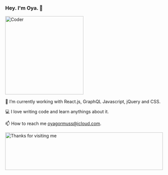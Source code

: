 ### Hey. I'm Oya. 👋

<img src="https://github.com/raghavk16/raghavk16/raw/master/coderman.gif" alt="Coder" height="250" style="max-width: 100%; display: inline-block;" data-target="animated-image.originalImage">

  
👾 I’m currently working with React.js, GraphQL Javascript, jQuery and CSS.

💻 I love writing code and learn anythings about it.

📫 How to reach me oyagormuss@icloud.com.





 <img height="120" alt="Thanks for visiting me" width="100%" src="https://raw.githubusercontent.com/BrunnerLivio/brunnerlivio/master/images/marquee.svg" style="max-width: 100%;">












<!--
**oyagormus/oyagormus** is a ✨ _special_ ✨ repository because its `README.md` (this file) appears on your GitHub profile.

Here are some ideas to get you started:

- 🔭 I’m currently working on ...
- 🌱 I’m currently learning ...
- 👯 I’m looking to collaborate on ...
- 🤔 I’m looking for help with ...
- 💬 Ask me about ...
- 📫 How to reach me: ...
- 😄 Pronouns: ...
- ⚡ Fun fact: ...
-->
